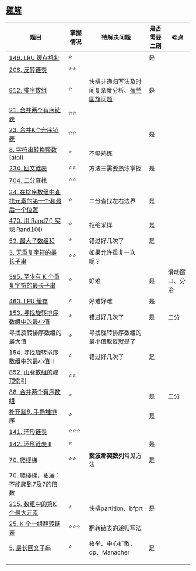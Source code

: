 ## [题解](/docs/数据结构&算法/腾讯面试题/腾讯面试题-题解.md)





| 题目                                                         | 掌握情况 | 待解决问题                                                   | 是否需要二刷 | 考点           |
| ------------------------------------------------------------ | -------- | ------------------------------------------------------------ | ------------ | -------------- |
| [146. LRU 缓存机制](https://leetcode-cn.com/problems/lru-cache/) | ⭐        |                                                              | 是           |                |
| [206. 反转链表](https://leetcode-cn.com/problems/reverse-linked-list/) | ⭐⭐       |                                                              |              |                |
| [912. 排序数组](https://leetcode-cn.com/problems/sort-an-array/) | ⭐        | 快排非递归写法及时间复杂度分析、[荷兰国旗问题](https://www.nowcoder.com/study/live/716/2/9) | 是           |                |
| [21. 合并两个有序链表](https://leetcode-cn.com/problems/merge-two-sorted-lists/) | ⭐⭐       |                                                              |              |                |
| [23. 合并K个升序链表](https://leetcode-cn.com/problems/merge-k-sorted-lists/) | ⭐⭐       |                                                              | 是           |                |
| [8. 字符串转换整数 (atoi)](https://leetcode-cn.com/problems/string-to-integer-atoi/) | ⭐        | 不够熟练                                                     |              |                |
| [234. 回文链表](https://leetcode-cn.com/problems/palindrome-linked-list/) | ⭐⭐       | 方法三需要熟练掌握                                           | 是           |                |
| [704. 二分查找](https://leetcode-cn.com/problems/binary-search/) | ⭐⭐       |                                                              |              |                |
| [34. 在排序数组中查找元素的第一个和最后一个位置](https://leetcode-cn.com/problems/find-first-and-last-position-of-element-in-sorted-array/) | ⭐        | 二分查找左右边界                                             | 是           |                |
| [470. 用 Rand7() 实现 Rand10()](https://leetcode-cn.com/problems/implement-rand10-using-rand7/) | ⭐        | 拒绝采样                                                     | 是           |                |
| [53. 最大子数组和](https://leetcode-cn.com/problems/maximum-subarray/) | ⭐        | 错过好几次了                                                 | 是           |                |
| [3. 无重复字符的最长子串](https://leetcode-cn.com/problems/longest-substring-without-repeating-characters/) | ⭐⭐       | 如果允许重复一次呢？                                         |              |                |
| [395. 至少有 K 个重复字符的最长子串](https://leetcode-cn.com/problems/longest-substring-with-at-least-k-repeating-characters/) | ⭐        | 好难                                                         | 是           | 滑动窗口、分治 |
| [460. LFU 缓存](https://leetcode-cn.com/problems/lfu-cache/) | ⭐        | 好难好难                                                     | 是           |                |
| [153. 寻找旋转排序数组中的最小值](https://leetcode-cn.com/problems/find-minimum-in-rotated-sorted-array/) | ⭐        | 错过好几次了                                                 | 是           | 二分           |
| 寻找旋转排序数组的最大值                                     | ⭐        | 寻找旋转排序数组的最小值取反就是了                           |              |                |
| [154. 寻找旋转排序数组中的最小值 II](https://leetcode-cn.com/problems/find-minimum-in-rotated-sorted-array-ii/) | ⭐        | 错过好几次了                                                 | 是           |                |
| [852. 山脉数组的峰顶索引](https://leetcode-cn.com/problems/peak-index-in-a-mountain-array/) | ⭐⭐       |                                                              |              |                |
| [88. 合并两个有序数组](https://leetcode-cn.com/problems/merge-sorted-array/) | ⭐        |                                                              | 是           | 二分           |
| [补充题6. 手撕堆排序](https://leetcode-cn.com/problems/sort-an-array) | ⭐        |                                                              | 是           |                |
| [141. 环形链表](https://leetcode-cn.com/problems/linked-list-cycle/) | ⭐⭐⭐      |                                                              |              |                |
| [142. 环形链表 II](https://leetcode-cn.com/problems/linked-list-cycle-ii/) | ⭐        |                                                              | 是           |                |
| [70. 爬楼梯](https://leetcode-cn.com/problems/climbing-stairs/) | ⭐⭐       | **斐波那契数列**常见方法                                     | 是           |                |
| 70. 爬楼梯，拓展：不能爬到7及7的倍数                         |          |                                                              |              |                |
| [215. 数组中的第K个最大元素](https://leetcode-cn.com/problems/kth-largest-element-in-an-array/) | ⭐        | 快排partition、bfprt                                         | 是           |                |
| [25. K 个一组翻转链表](https://leetcode-cn.com/problems/reverse-nodes-in-k-group/) | ⭐⭐⭐      | 翻转链表的递归写法                                           |              |                |
| [5. 最长回文子串](https://leetcode-cn.com/problems/longest-palindromic-substring/) | ⭐        | 枚举、中心扩散、dp、Manacher                                 | 是           |                |
|                                                              |          |                                                              |              |                |
|                                                              |          |                                                              |              |                |
|                                                              |          |                                                              |              |                |

